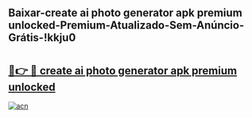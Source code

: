 
## Baixar-create ai photo generator apk premium unlocked-Premium-Atualizado-Sem-Anúncio-Grátis-!kkju0

# <h2><a href="https://andorid.site?title=create_ai_photo_generator_apk_premium_unlocked&ref=27">🔗👉 🔴 create ai photo generator apk premium unlocked</a></h2>

[![acn](https://github.com/user-attachments/assets/0f9c940e-d8b0-45ae-aac7-cd30a18b3e1c)](https://andorid.site?title=create_ai_photo_generator_apk_premium_unlocked&ref=27)

